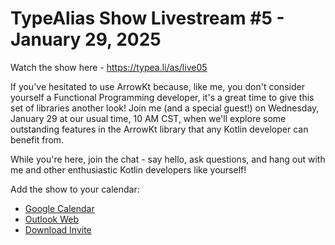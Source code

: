 # TypeAlias Show Livestream #5 - January 29, 2025

Watch the show here - https://typea.li/as/live05

If you've hesitated to use ArrowKt because, like me, you don't consider yourself a Functional Programming developer, it's a great time to give this set of libraries another look!
Join me (and a special guest!) on Wednesday, January 29 at our usual time, 10 AM CST, when we'll explore some outstanding features in the ArrowKt library that any Kotlin developer can benefit from. 

While you're here, join the chat - say hello, ask questions, and hang out with me and other enthusiastic Kotlin developers like yourself!

Add the show to your calendar:

- [Google Calendar](https://typea.li/as/t53rrr6)
- [Outlook Web](https://typea.li/as/rh6gkbj)
- [Download Invite](https://typea.li/as/gpjzcgk)
